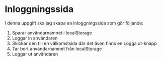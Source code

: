 # Inloggningssida

I denna uppgift ska jag skapa en inloggningssida som gör följande:

1. Sparar användarnamnet i localStorage
2. Loggar in användaren
3. Skickar den till en välkomstsida där det även finns en Logga ut-knapp
4. Tar bort användarnamnet från localStorage
5. Loggar ut användaren
